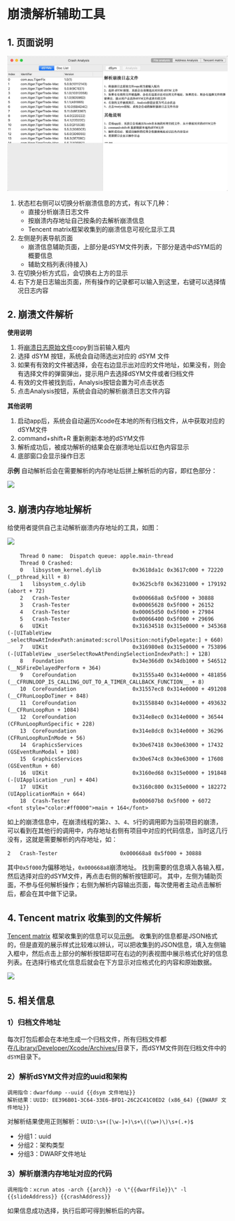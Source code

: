 # 崩溃解析辅助工具

## 1. 页面说明

![](res/app_running.jpg)

1. 状态栏右侧可以切换分析崩溃信息的方式，有以下几种：
    - 直接分析崩溃日志文件
    - 按崩溃内存地址自己按条的去解析崩溃信息
    - Tencent matrix框架收集到的崩溃信息可视化显示工具
2. 左侧是列表导航页面
    - 崩溃信息辅助页面，上部分是dSYM文件列表，下部分是选中dSYM后的概要信息
    - 辅助文档列表(待接入)
3. 在切换分析方式后，会切换右上方的显示
4. 右下方是日志输出页面，所有操作的记录都可以输入到这里，右键可以选择情况日志内容

## 2. 崩溃文件解析

**使用说明**

1. 将[崩溃日志原始文件](./res/diagnostic_crash_file.md)copy到当前输入框内
2. 选择 dSYM 按钮，系统会自动筛选出对应的 dSYM 文件
3. 如果有有效的文件被选择，会在右边显示出对应的文件地址，如果没有，则会有选择文件的弹窗弹出，提示用户去选择dSYM文件或者归档文件
4. 有效的文件被找到后，Analysis按钮会置为可点击状态
5. 点击Analysis按钮，系统会自动的解析崩溃日志文件内容

**其他说明**

1. 启动app后，系统会自动遍历Xcode在本地的所有归档文件，从中获取对应的dSYM文件
2. command+shift+R 重新刷新本地的dSYM文件
3. 解析成功后，被成功解析的结果会在崩溃地址后以红色内容显示
4. 底部窗口会显示操作日志

**示例**
自动解析后会在需要解析的内存地址后拼上解析后的内容，即红色部分：

![](res/file_analysis.png)

## 3. 崩溃内存地址解析

给使用者提供自己主动解析崩溃内存地址的工具，如图：

![](res/address_analysis.png)

```
    Thread 0 name:  Dispatch queue: apple.main-thread
    Thread 0 Crashed:
    0   libsystem_kernel.dylib          0x3618da1c 0x3617c000 + 72220 (__pthread_kill + 8)
    1   libsystem_c.dylib               0x3625cbf8 0x36231000 + 179192 (abort + 72)
    2   Crash-Tester                    0x000668a8 0x5f000 + 30888
    3   Crash-Tester                    0x00065628 0x5f000 + 26152
    4   Crash-Tester                    0x00065d50 0x5f000 + 27984
    5   Crash-Tester                    0x00066400 0x5f000 + 29696
    6   UIKit                           0x31634518 0x315e0000 + 345368 (-[UITableView _selectRowAtIndexPath:animated:scrollPosition:notifyDelegate:] + 660)
    7   UIKit                           0x316980e8 0x315e0000 + 753896 (-[UITableView _userSelectRowAtPendingSelectionIndexPath:] + 128)
    8   Foundation                      0x34e366d0 0x34db1000 + 546512 (__NSFireDelayedPerform + 364)
    9   CoreFoundation                  0x31555a40 0x314e0000 + 481856 (__CFRUNLOOP_IS_CALLING_OUT_TO_A_TIMER_CALLBACK_FUNCTION__ + 8)
    10  CoreFoundation                  0x31557ec8 0x314e0000 + 491208 (__CFRunLoopDoTimer + 848)
    11  CoreFoundation                  0x31558840 0x314e0000 + 493632 (__CFRunLoopRun + 1084)
    12  CoreFoundation                  0x314e8ec0 0x314e0000 + 36544 (CFRunLoopRunSpecific + 228)
    13  CoreFoundation                  0x314e8dc8 0x314e0000 + 36296 (CFRunLoopRunInMode + 56)
    14  GraphicsServices                0x30e67418 0x30e63000 + 17432 (GSEventRunModal + 108)
    15  GraphicsServices                0x30e674c8 0x30e63000 + 17608 (GSEventRun + 60)
    16  UIKit                           0x3160ed68 0x315e0000 + 191848 (-[UIApplication _run] + 404)
    17  UIKit                           0x3160c800 0x315e0000 + 182272 (UIApplicationMain + 664)
    18  Crash-Tester                    0x000607b8 0x5f000 + 6072 <font style="color:#ff0000">main + 164</font>
```

如上的崩溃信息中，在崩溃线程的第`2`、`3`、`4`、`5`行的调用即为当前项目的崩溃，可以看到在其他行的调用中，内存地址右侧有项目中对应的代码信息，当时这几行没有，这就是需要解析的内存地址，如：
```
2   Crash-Tester                    0x000668a8 0x5f000 + 30888
```
其中`0x5f000`为偏移地址，`0x000668a8`崩溃地址。
找到需要的信息填入各输入框，然后选择对应的dSYM文件，再点击右侧的解析按钮即可。
其中，左侧为辅助页面，不参与任何解析操作；右侧为解析内容输出页面，每次使用者主动点击解析后，都会在其中做下记录。

## 4. Tencent matrix 收集到的文件解析

[Tencent matrix](https://github.com/Tencent/matrix) 框架收集到的信息可以见[示例](./res/diagnostic_matrix_file.md)。
收集到的信息都是JSON格式的，但是直观的展示样式比较难以辨认，可以把收集到的JSON信息，填入左侧输入框中，然后点击上部分的解析按钮即可在右边的列表视图中展示格式化好的信息列表。在选择行格式化信息后就会在下方显示对应格式化的内容和原始数据。

![](res/tencent_matrix_visual.png)


## 5. 相关信息

### 1）归档文件地址

每次打包后都会在本地生成一个归档文件，所有归档文件都在[/Library/Developer/Xcode/Archives/](file:///Library/Developer/Xcode/Archives/)目录下，而dSYM文件则在归档文件中的`dSYM`目录下。

### 2）解析dSYM文件对应的uuid和架构

```
调用指令：dwarfdump --uuid {{dsym 文件地址}}
解析结果：UUID: EE396B01-3C64-33E6-BFD1-26C2C41C0ED2 (x86_64) {{DWARF 文件地址}}
```
对解析结果使用正则解析：`UUID:\s+([\w-]+)\s+\((\w+)\)\s+(.+)$`
- 分组1：uuid
- 分组2：架构类型
- 分组3：DWARF文件地址

### 3）解析崩溃内存地址对应的代码

```
调用指令：xcrun atos -arch {{arch}} -o \"{{dwarfFile}}\" -l {{slideAddress}} {{crashAddress}}
```
如果信息成功选择，执行后即可得到解析后的内容。
